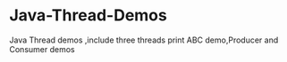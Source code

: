 # Java-Thread-Demos
Java Thread demos ,include three threads print ABC demo,Producer and Consumer demos
